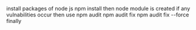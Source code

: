 install packages of node js
npm install
then node module is created
if any vulnabilities occur then use
npm audit
npm audit fix
npm audit fix --force
finally
